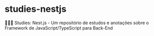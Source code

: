 # studies-nestjs
📘👨‍🎓 Studies: Nest.js - Um repositório de estudos e anotações sobre o Framework de JavaScript/TypeScript para Back-End
